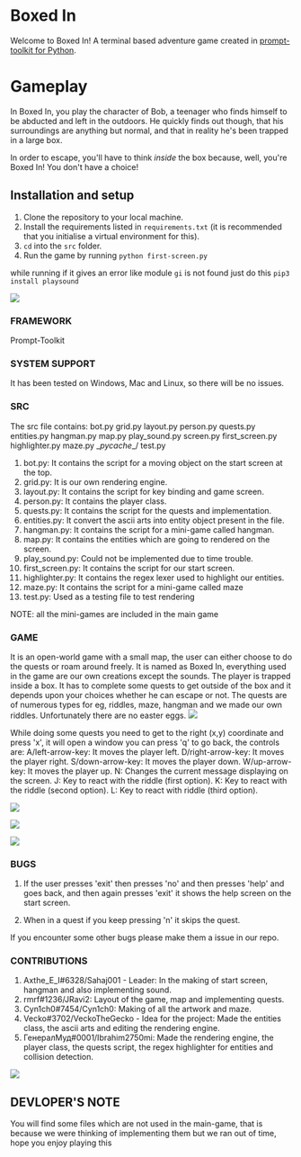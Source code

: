 # Boxed In
Welcome to Boxed In! A terminal based adventure game created in [prompt-toolkit for Python](https://python-prompt-toolkit.readthedocs.io/).

# Gameplay
In Boxed In, you play the character of Bob, a teenager who finds himself to be abducted and left in the outdoors. He quickly finds out though, that his surroundings are anything but normal, and that in reality he's been trapped in a large box.

In order to escape, you'll have to think _inside_ the box because, well, you're Boxed In! You don't have a choice!

## Installation and setup
1. Clone the repository to your local machine.
2. Install the requirements listed in `requirements.txt` (it is recommended that you initialise a virtual environment for this).
3. `cd` into the `src` folder.
4. Run the game by running `python first-screen.py`

while running if it gives an error like module `gi` is not found just do this `pip3 install playsound`

![](https://cdn.discordapp.com/attachments/862342534616842246/866923028292829204/image1.png)



### FRAMEWORK
Prompt-Toolkit

### SYSTEM SUPPORT

It has been tested on Windows, Mac and Linux, so there will be no issues.


### SRC

The src file contains:
bot.py           grid.py         layout.py  person.py      quests.py
entities.py      hangman.py      map.py     play_sound.py  screen.py
first_screen.py  highlighter.py  maze.py    \__pycache__/   test.py


1) bot.py: It contains the script for a moving object on the start screen at the top.
2) grid.py: It is our own rendering engine.
3) layout.py: It contains the script for key binding and game screen.
4) person.py: It contains the player class.
5) quests.py: It contains the script for the quests and implementation.
5) entities.py: It convert the ascii arts into entity object present in the file.
6) hangman.py: It contains the script for a mini-game called hangman.
7) map.py: It contains the entities which are going to rendered on the screen.
8) play_sound.py: Could not be implemented due to time trouble.
9) first_screen.py: It contains the script for our start screen.
10) highlighter.py: It contains the regex lexer used to highlight our entities.
11) maze.py: It contains the script for a mini-game called maze
12) test.py: Used as a testing file to test rendering

NOTE: all the mini-games are included in the main game

### GAME

It is an open-world game with a small map, the user can either choose to do the quests or roam around freely. It is named as Boxed In, everything used in the game are our own creations except the sounds. The player is trapped inside a box. It has to complete some quests to get outside of the box and it depends upon your choices whether he can escape or not. The quests are of numerous types for eg, riddles, maze, hangman and we made our own riddles. Unfortunately there are no easter eggs. 
![](https://cdn.discordapp.com/attachments/863105912599478302/863142004329283604/unknown.png)

While doing some quests you need to get to the right (x,y) coordinate and press 'x', it will open a window you can press 'q' to go back, the controls are:
A/left-arrow-key: It moves the player left.
D/right-arrow-key: It moves the player right.
S/down-arrow-key: It moves the player down.
W/up-arrow-key: It moves the player up.
N: Changes the current message displaying on the screen.
J: Key to react with the riddle (first option).
K: Key to react with the riddle (second option).
L: Key to react with riddle (third option).

![](https://cdn.discordapp.com/attachments/862342534616842246/866923027891093525/image0.png)



![](https://cdn.discordapp.com/attachments/862342534616842246/866923028663107594/image2.png)




![](https://cdn.discordapp.com/attachments/862342534616842246/866923029216100352/image4.png)


### BUGS

1) If the user presses 'exit' then presses 'no' and then presses 'help' and goes back, and then again presses 'exit' it shows the help screen on the start screen.

2) When in a quest if you keep pressing 'n' it skips the quest.

If you encounter some other bugs please make them a issue in our repo.

### CONTRIBUTIONS

1) Axthe_E_I#6328/Sahaj001 - Leader: In the making of start screen, hangman and also implementing sound.
2) rmrf#1236/JRavi2: Layout of the game, map and implementing quests.
3) Cyn1ch0#7454/Cyn1ch0: Making of all the artwork and maze.
4) Vecko#3702/VeckoTheGecko - Idea for the project: Made the entities class, the ascii arts and editing the rendering engine.
5) ГенералМуд#0001/Ibrahim2750mi: Made the rendering engine, the player class, the quests script, the regex highlighter for entities and collision detection.


![](https://cdn.discordapp.com/attachments/862342534616842246/866923028993540107/image3.png)


## DEVLOPER'S NOTE

You will find some files which are not used in the main-game, that is because we were thinking of implementing them but we ran out of time, hope you enjoy playing this

